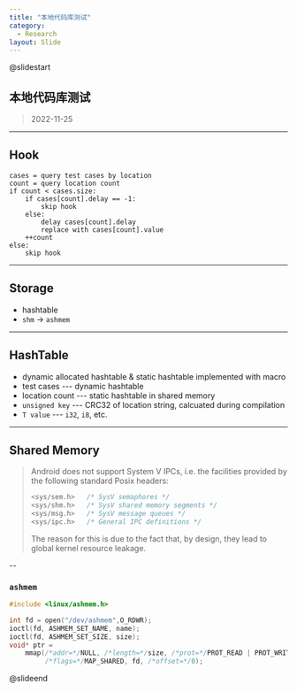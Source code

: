```yaml
---
title: "本地代码库测试"
category:
  - Research
layout: Slide
---
```


@slidestart

## 本地代码库测试

> 2022-11-25

---

## Hook

```pseudocode
cases = query test cases by location
count = query location count
if count < cases.size:
    if cases[count].delay == -1:
        skip hook
    else:
    	delay cases[count].delay
        replace with cases[count].value
    ++count
else:
    skip hook
```

---

## Storage

- hashtable
- `shm` -> `ashmem`

---

## HashTable

- dynamic allocated hashtable & static hashtable implemented with macro
- test cases --- dynamic hashtable
- location count --- static hashtable in shared memory
- `unsigned key` --- CRC32 of location string, calcuated during compilation
- `T value` --- `i32`, `i8`, etc.

---

## Shared Memory

> Android does not support System V IPCs, i.e. the facilities provided by the
> following standard Posix headers:
>
> ```c
> <sys/sem.h>   /* SysV semaphores */
> <sys/shm.h>   /* SysV shared memory segments */
> <sys/msg.h>   /* SysV message queues */
> <sys/ipc.h>   /* General IPC definitions */
> ```
>
> The reason for this is due to the fact that, by design, they lead to global
> kernel resource leakage.

--

### `ashmem`

```c
#include <linux/ashmem.h>

int fd = open("/dev/ashmem",O_RDWR);
ioctl(fd, ASHMEM_SET_NAME, name);
ioctl(fd, ASHMEM_SET_SIZE, size);
void* ptr =
    mmap(/*addr=*/NULL, /*length=*/size, /*prot=*/PROT_READ | PROT_WRITE,
         /*flags=*/MAP_SHARED, fd, /*offset=*/0);
```

@slideend
